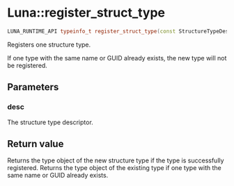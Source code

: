 # Luna::register_struct_type

```c++
LUNA_RUNTIME_API typeinfo_t register_struct_type(const StructureTypeDesc &desc)
```

Registers one structure type. 

If one type with the same name or GUID already exists, the new type will not be registered. 

## Parameters
### desc
The structure type descriptor. 

## Return value
Returns the type object of the new structure type if the type is successfully registered. Returns the type object of the existing type if one type with the same name or GUID already exists. 


